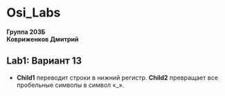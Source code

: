 # Osi_Labs

**Группа 203Б**  
**Ковриженков Дмитрий**

## Lab1: Вариант 13

- **Child1** переводит строки в нижний регистр. **Child2** превращает все пробельные символы в символ «_».  

